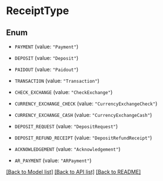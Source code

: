# ReceiptType

## Enum


* `PAYMENT` (value: `"Payment"`)

* `DEPOSIT` (value: `"Deposit"`)

* `PAIDOUT` (value: `"Paidout"`)

* `TRANSACTION` (value: `"Transaction"`)

* `CHECK_EXCHANGE` (value: `"CheckExchange"`)

* `CURRENCY_EXCHANGE_CHECK` (value: `"CurrencyExchangeCheck"`)

* `CURRENCY_EXCHANGE_CASH` (value: `"CurrencyExchangeCash"`)

* `DEPOSIT_REQUEST` (value: `"DepositRequest"`)

* `DEPOSIT_REFUND_RECEIPT` (value: `"DepositRefundReceipt"`)

* `ACKNOWLEDGEMENT` (value: `"Acknowledgement"`)

* `AR_PAYMENT` (value: `"ARPayment"`)


[[Back to Model list]](../README.md#documentation-for-models) [[Back to API list]](../README.md#documentation-for-api-endpoints) [[Back to README]](../README.md)


